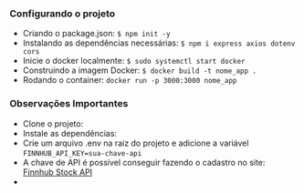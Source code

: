 ### Configurando o projeto

- Criando o package.json: `$ npm init -y`
- Instalando as dependências necessárias: `$ npm i express axios dotenv cors`
- Inicie o docker localmente: `$ sudo systemctl start docker`
- Construindo a imagem Docker: `$ docker build -t nome_app .`
- Rodando o container: `docker run -p 3000:3000 nome_app`

### Observações Importantes

- Clone o projeto:
- Instale as dependências:
- Crie um arquivo .env na raiz do projeto e adicione a variável `FINNHUB_API_KEY=sua-chave-api`
- A chave de API é possível conseguir fazendo o cadastro no site: [Finnhub Stock API](https://finnhub.io/)
-
